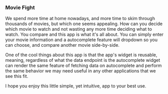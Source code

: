 ### Movie Fight

We spend more time at home nowadays, and more time to skim through thousands of movies, but which one seems appealing. How can you decide which movie to watch and not wasting any more time deciding what to watch. You compare and this app is what it's all about. You can simply enter your movie information and a autocomplete feature will dropdown so you can choose, and compare another movie side-by-side. 

One of the cool things about this app is that the app's widget is reusable, meaning, regardless of what the data endpoint is the autocomplete widget can render the same feature of fetching data on autocomplete and perform the same behavior we may need useful in any other applications that we see this fit. 

I hope you enjoy this little simple, yet intuitive, app to your best use. 